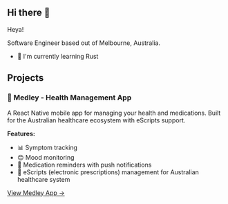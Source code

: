 ## Hi there 👋

<!--
**nugyn/nugyn** is a ✨ _special_ ✨ repository because its `README.md` (this file) appears on your GitHub profile.
-->

Heya! 

Software Engineer based out of Melbourne, Australia. 

- 🌱 I'm currently learning Rust

## Projects

### 🏥 Medley - Health Management App

A React Native mobile app for managing your health and medications. Built for the Australian healthcare ecosystem with eScripts support.

**Features:**
- 📊 Symptom tracking
- 😊 Mood monitoring  
- 💊 Medication reminders with push notifications
- 📱 eScripts (electronic prescriptions) management for Australian healthcare system

[View Medley App →](./medley-app)
  
 <!--
- 🔭 I'm currently working on my v-bouldering grade

- 👯 I'm looking to collaborate on ...
- 🤔 I'm looking for help with ...

- 💬 Ask me about ...
- 📫 How to reach me: ...
- 😄 Pronouns: ...
- ⚡ Fun fact: ...
-->

